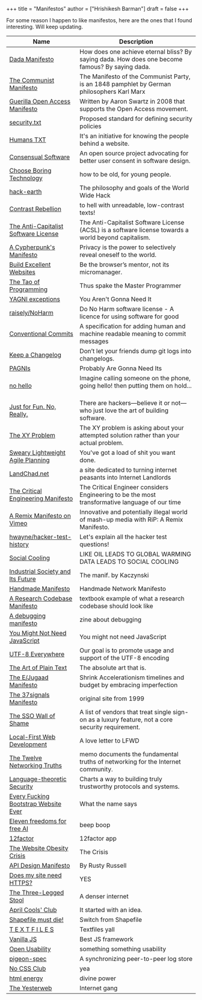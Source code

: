 +++
title = "Manifestos"
author = ["Hrishikesh Barman"]
draft = false
+++

For some reason I happen to like manifestos, here are the ones that I found interesting. Will keep updating.

| Name                                                                                                              | Description                                                                                          |
|-------------------------------------------------------------------------------------------------------------------|------------------------------------------------------------------------------------------------------|
| [Dada Manifesto](https://en.wikipedia.org/wiki/Dada_Manifesto)                                                    | How does one achieve eternal bliss? By saying dada. How does one become famous? By saying dada.      |
| [The Communist Manifesto](https://en.wikipedia.org/wiki/The_Communist_Manifesto)                                  | The Manifesto of the Communist Party, is an 1848 pamphlet by German philosophers Karl Marx           |
| [Guerilla Open Access Manifesto](https://en.wikipedia.org/wiki/Guerilla_Open_Access_Manifesto)                    | Written by Aaron Swartz in 2008 that supports the Open Access movement.                              |
| [security.txt](https://securitytxt.org/)                                                                          | Proposed standard for defining security policies                                                     |
| [Humans TXT](https://humanstxt.org/)                                                                              | It's an initiative for knowing the people behind a website.                                          |
| [Consensual Software](https://consensualsoftware.com/)                                                            | An open source project advocating for better user consent in software design.                        |
| [Choose Boring Technology](https://boringtechnology.club/)                                                        | how to be old, for young people.                                                                     |
| [hack-earth](https://github.com/hack-earth/manifesto)                                                             | The philosophy and goals of the World Wide Hack                                                      |
| [Contrast Rebellion](https://contrastrebellion.com/)                                                              | to hell with unreadable, low-contrast texts!                                                         |
| [The Anti-Capitalist Software License](https://anticapitalist.software/)                                          | The Anti-Capitalist Software License (ACSL) is a software license towards a world beyond capitalism. |
| [A Cypherpunk's Manifesto](https://archive.is/20221110232243/https://what.cd/)                                    | Privacy is the power to selectively reveal oneself to the world.                                     |
| [Build Excellent Websites](https://buildexcellentwebsit.es/)                                                      | Be the browser’s mentor, not its micromanager.                                                       |
| [The Tao of Programming](https://www.mit.edu/~xela/tao.html)                                                      | Thus spake the Master Programmer                                                                     |
| [YAGNI exceptions](https://lukeplant.me.uk/blog/posts/yagni-exceptions/)                                          | You Aren't Gonna Need It                                                                             |
| [raisely/NoHarm](https://github.com/raisely/NoHarm)                                                               | Do No Harm software license - A licence for using software for good                                  |
| [Conventional Commits](https://www.conventionalcommits.org/en/v1.0.0/)                                            | A specification for adding human and machine readable meaning to commit messages                     |
| [Keep a Changelog](https://keepachangelog.com/en/1.0.0/)                                                          | Don’t let your friends dump git logs into changelogs.                                                |
| [PAGNIs](https://simonwillison.net/2021/Jul/1/pagnis/)                                                            | Probably Are Gonna Need Its                                                                          |
| [no hello](https://nohello.net/en/)                                                                               | Imagine calling someone on the phone, going hello! then putting them on hold... ‍                     |
| [Just for Fun. No, Really.](https://justforfunnoreally.dev/)                                                      | There are hackers—believe it or not—who just love the art of building software.                      |
| [The XY Problem](https://xyproblem.info/)                                                                         | The XY problem is asking about your attempted solution rather than your actual problem.              |
| [Sweary Lightweight Agile Planning](http://slap.pm/)                                                              | You've got a load of shit you want done.                                                             |
| [LandChad.net](https://landchad.net/)                                                                             | a site dedicated to turning internet peasants into Internet Landlords                                |
| [The Critical Engineering Manifesto](https://criticalengineering.org/)                                            | The Critical Engineer considers Engineering to be the most transformative language of our time       |
| [A Remix Manifesto on Vimeo](https://vimeo.com/8040182)                                                           | Innovative and potentially illegal world of mash-up media with RiP: A Remix Manifesto.               |
| [hwayne/hacker-test-history](https://github.com/hwayne/hacker-test-history)                                       | Let's explain all the hacker test questions!                                                         |
| [Social Cooling](https://www.socialcooling.com/)                                                                  | LIKE OIL LEADS TO GLOBAL WARMING DATA LEADS TO SOCIAL COOLING                                        |
| [Industrial Society and Its Future](https://theanarchistlibrary.org/library/fc-industrial-society-and-its-future) | The manif. by Kaczynski                                                                              |
| [Handmade Manifesto](https://handmade.network/manifesto)                                                          | Handmade Network Manifesto                                                                           |
| [A Research Codebase Manifesto](https://www.moderndescartes.com/essays/research_code/)                            | textbook example of what a research codebase should look like                                        |
| [A debugging manifesto](https://jvns.ca/blog/2022/12/08/a-debugging-manifesto/)                                   | zine about debugging                                                                                 |
| [You Might Not Need JavaScript](http://youmightnotneedjs.com/)                                                    | You might not need JavaScript                                                                        |
| [UTF-8 Everywhere](https://utf8everywhere.org/)                                                                   | Our goal is to promote usage and support of the UTF-8 encoding                                       |
| [The Art of Plain Text](https://www.netmeister.org/blog/the-art-of-plain-text.html)                               | The absolute art that is.                                                                            |
| [The E/Jugaad Manifesto](https://ctojunior.substack.com/p/the-ejugaad-manifesto?sd=pf)                            | Shrink Accelerationism timelines and budget by embracing imperfection                                |
| [The 37signals Manifesto](https://1999.37signals.com/)                                                            | original site from 1999                                                                              |
| [The SSO Wall of Shame](https://stopthesso.tax/)                                                                  | A list of vendors that treat single sign-on as a luxury feature, not a core security requirement.    |
| [Local-First Web Development](https://localfirstweb.dev/)                                                         | A love letter to LFWD                                                                                |
| [The Twelve Networking Truths](https://www.ietf.org/rfc/rfc1925.txt)                                              | memo documents the fundamental truths of networking for the Internet community.                      |
| [Language-theoretic Security](http://langsec.org/)                                                                | Charts a way to building truly trustworthy protocols and systems.                                    |
| [Every Fucking Bootstrap Website Ever](https://www.dagusa.com/)                                                   | What the name says                                                                                   |
| [Eleven freedoms for free AI](https://elevenfreedoms.org/freedoms/)                                               | beep boop                                                                                            |
| [12factor](https://12factor.net/)                                                                                 | 12factor app                                                                                         |
| [The Website Obesity Crisis](https://idlewords.com/talks/website_obesity.htm)                                     | The Crisis                                                                                           |
| [API Design Manifesto](http://sweng.the-davies.net/Home/rustys-api-design-manifesto)                              | By Rusty Russell                                                                                     |
| [Does my site need HTTPS?](https://doesmysiteneedhttps.com/)                                                      | YES                                                                                                  |
| [The Three-Legged Stool](https://publicinfrastructure.org/2023/03/29/the-three-legged-stool/)                     | A denser internet                                                                                    |
| [April Cools' Club](https://www.aprilcools.club/)                                                                 | It started with an idea.                                                                             |
| [Shapefile must die!](http://switchfromshapefile.org/)                                                            | Switch from Shapefile                                                                                |
| [T E X T F I L E S](http://textfiles.com/statement.html)                                                          | Textfiles yall                                                                                       |
| [Vanilla JS](http://vanilla-js.com/)                                                                              | Best JS framework                                                                                    |
| [Open Usability](https://www.openusability.org/)                                                                  | something something usability                                                                        |
| [pigeon-spec](https://github.com/PigeonProtocolConsortium/pigeon-spec)                                            | A synchronizing peer-to-peer log store                                                               |
| [No CSS Club](https://nocss.club/)                                                                                | yea                                                                                                  |
| [html energy](https://html.energy/)                                                                               | divine power                                                                                         |
| [The Yesterweb](https://yesterweb.org/#manifesto)                                                                 | Internet gang                                                                                        |
